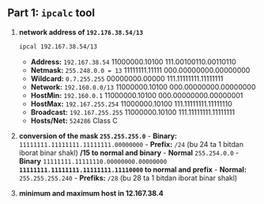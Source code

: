 ## Part 1: `ipcalc` tool

1) **network address of `192.176.38.54/13`**
    ```sh
    ipcal 192.167.38.54/13
    ```
    - **Address:**        `192.167.38.54`              11000000.10100 111.00100110.00110110
    - **Netmask:**        `255.248.0.0 = 13`           11111111.11111 000.00000000.00000000 
    - **Wildcard:**       `0.7.255.255`                00000000.00000 111.11111111.11111111 
    - **Network:**        `192.160.0.0/13`             11000000.10100 000.00000000.00000000
    - **HostMin:**        `192.160.0.1`                11000000.10100 000.00000000.00000001
    - **HostMax:**        `192.167.255.254`            11000000.10100 111.11111111.11111110
    - **Broadcast:**      `192.167.255.255`            11000000.10100 111.11111111.11111111
    - **Hosts/Net:**      `524286`                     Class C

2) **conversion of the mask `255.255.255.0`**
        - **Binary:** `11111111.11111111.11111111.00000000`
        - **Prefix:** `/24` (bu 24 ta 1 bitdan iborat binar shakl)
    **/15 to normal and binary**
        - **Normal** `255.254.0.0` 
        - **Binary** `11111111.11111110.00000000.00000000`
    **`11111111.11111111.11111111.11110000` to normal and prefix**
        - **Normal:** `255.255.255.240`
        - **Prefiks:** `/28` (bu 28 ta 1 bitdan iborat binar shakl)


3) **minimum and maximum host in 12.167.38.4**




